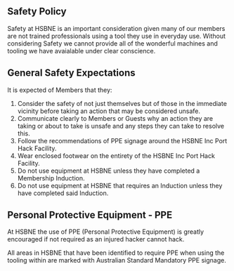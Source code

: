 ## Safety Policy

Safety at HSBNE is an important consideration given many of our members are not trained professionals using a tool they use in everyday use. Without considering Safety we cannot provide all of the wonderful machines and tooling we have avaialable under clear conscience.

## General Safety Expectations
It is expected of Members that they:
1. Consider the safety of not just themselves but of those in the immediate vicinity before taking an action that may be considered unsafe.
2. Communicate clearly to Members or Guests why an action they are taking or about to take is unsafe and any steps they can take to resolve this.
3. Follow the recommendations of PPE signage around the HSBNE Inc Port Hack Facility.
4. Wear enclosed footwear on the entirety of the HSBNE Inc Port Hack Facility.
5. Do not use equipment at HSBNE unless they have completed a Membership Induction.
6. Do not use equipment at HSBNE that requires an Induction unless they have completed said Induction.


## Personal Protective Equipment - PPE
At HSBNE the use of PPE (Personal Protective Equipment) is greatly encouraged if not required as an injured hacker cannot hack.

All areas in HSBNE that have been identified to require PPE when using the tooling within are marked with Australian Standard Mandatory PPE signage. 
